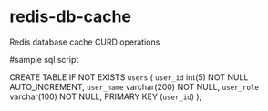 # redis-db-cache
Redis database cache CURD operations

#sample sql script

CREATE TABLE IF NOT EXISTS `users` (
  `user_id` int(5) NOT NULL AUTO_INCREMENT,
  `user_name` varchar(200) NOT NULL,
  `user_role` varchar(100) NOT NULL,
  PRIMARY KEY (`user_id`)
);

